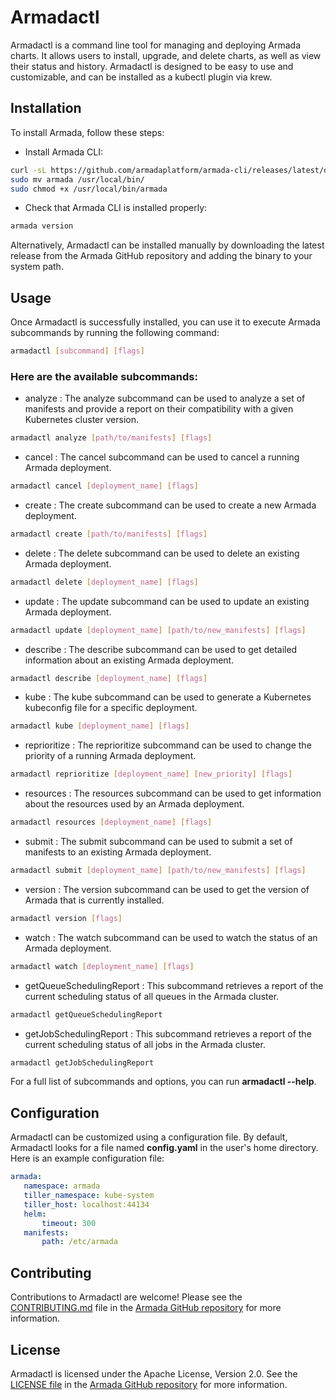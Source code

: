 # Armadactl

Armadactl is a command line tool for managing and deploying Armada charts. It allows users to install, upgrade, and delete charts, as well as view their status and history. Armadactl is designed to be easy to use and customizable, and can be installed as a kubectl plugin via krew.

## Installation
To install Armada, follow these steps:

- Install Armada CLI:
```bash
curl -sL https://github.com/armadaplatform/armada-cli/releases/latest/download/armada-linux-amd64 -o armada
sudo mv armada /usr/local/bin/
sudo chmod +x /usr/local/bin/armada
```
- Check that Armada CLI is installed properly:
```bash
armada version
```

Alternatively, Armadactl can be installed manually by downloading the latest release from the Armada GitHub repository and adding the binary to your system path.

## Usage
Once Armadactl is successfully installed, you can use it to execute Armada subcommands by running the following command:
```bash
armadactl [subcommand] [flags]
```

### Here are the available subcommands:
- analyze : The analyze subcommand can be used to analyze a set of manifests and provide a report on their compatibility with a given Kubernetes cluster version.
```bash
armadactl analyze [path/to/manifests] [flags]
```
- cancel : The cancel subcommand can be used to cancel a running Armada deployment.
```bash
armadactl cancel [deployment_name] [flags]
```
- create : The create subcommand can be used to create a new Armada deployment.
```bash
armadactl create [path/to/manifests] [flags]
```
- delete : The delete subcommand can be used to delete an existing Armada deployment.
```bash
armadactl delete [deployment_name] [flags]
```
- update : The update subcommand can be used to update an existing Armada deployment.
```bash
armadactl update [deployment_name] [path/to/new_manifests] [flags]
```
- describe : The describe subcommand can be used to get detailed information about an existing Armada deployment.
```bash
armadactl describe [deployment_name] [flags]
```
- kube : The kube subcommand can be used to generate a Kubernetes kubeconfig file for a specific deployment.
```bash
armadactl kube [deployment_name] [flags]
```
- reprioritize : The reprioritize subcommand can be used to change the priority of a running Armada deployment.
```bash
armadactl reprioritize [deployment_name] [new_priority] [flags]
```
- resources : The resources subcommand can be used to get information about the resources used by an Armada deployment.
```bash
armadactl resources [deployment_name] [flags]
```
- submit : The submit subcommand can be used to submit a set of manifests to an existing Armada deployment.
```bash
armadactl submit [deployment_name] [path/to/new_manifests] [flags]
```
- version : The version subcommand can be used to get the version of Armada that is currently installed.
```bash
armadactl version [flags]
```
- watch : The watch subcommand can be used to watch the status of an Armada deployment.
```bash
armadactl watch [deployment_name] [flags]
```
- getQueueSchedulingReport : This subcommand retrieves a report of the current scheduling status of all queues in the Armada cluster.
```bash
armadactl getQueueSchedulingReport
```
- getJobSchedulingReport : This subcommand retrieves a report of the current scheduling status of all jobs in the Armada cluster.
```bash
armadactl getJobSchedulingReport
```

For a full list of subcommands and options, you can run **armadactl --help**.

## Configuration
Armadactl can be customized using a configuration file. By default, Armadactl looks for a file named **config.yaml** in the user's home directory. Here is an example configuration file:

 ```yaml
armada:
    namespace: armada
    tiller_namespace: kube-system
    tiller_host: localhost:44134
    helm:
        timeout: 300
    manifests:
        path: /etc/armada
```

## Contributing
Contributions to Armadactl are welcome! Please see the [CONTRIBUTING.md](https://github.com/armadaproject/armada/blob/master/CONTRIBUTING.md) file in the [Armada GitHub repository](https://github.com/armadaproject/armada) for more information.

## License
Armadactl is licensed under the Apache License, Version 2.0. See the [LICENSE file](https://github.com/armadaproject/armada/blob/master/LICENSE) in the [Armada GitHub repository](https://github.com/armadaproject/armada) for more information.
